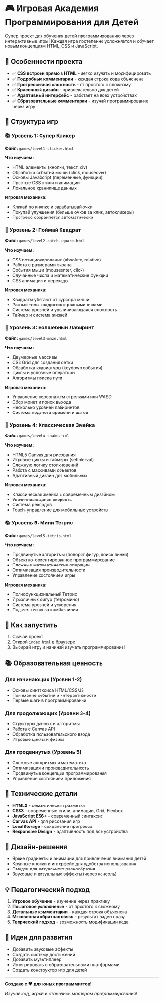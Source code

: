 # 🎮 Игровая Академия Программирования для Детей

Супер проект для обучения детей программированию через интерактивные игры! Каждая игра постепенно усложняется и обучает новым концепциям HTML, CSS и JavaScript.

## 🌟 Особенности проекта

- ✅ **CSS встроен прямо в HTML** - легко изучать и модифицировать
- ✅ **Подробные комментарии** - каждая строка кода объяснена
- ✅ **Прогрессивная сложность** - от простого к сложному
- ✅ **Красочный дизайн** - привлекательно для детей
- ✅ **Адаптивный интерфейс** - работает на всех устройствах
- ✅ **Образовательные комментарии** - изучай программирование через игру

## 🎯 Структура игр

### 📚 Уровень 1: Супер Кликер
**Файл:** `games/level1-clicker.html`

**Что изучаем:**
- HTML элементы (кнопки, текст, div)
- Обработка событий мыши (click, mouseover)
- Основы JavaScript (переменные, функции)
- Простые CSS стили и анимации
- Локальное хранилище данных

**Игровая механика:**
- Кликай по кнопке и зарабатывай очки
- Покупай улучшения (больше очков за клик, автокликеры)
- Прогресс сохраняется автоматически

### 📖 Уровень 2: Поймай Квадрат
**Файл:** `games/level2-catch-square.html`

**Что изучаем:**
- CSS позиционирование (absolute, relative)
- Работа с размерами экрана
- События мыши (mouseenter, click)
- Случайные числа и математические функции
- CSS анимации и переходы

**Игровая механика:**
- Квадраты убегают от курсора мыши
- Разные типы квадратов с разными очками
- Система уровней и увеличивающаяся сложность
- Таймер и система жизней

### 📘 Уровень 3: Волшебный Лабиринт
**Файл:** `games/level3-maze.html`

**Что изучаем:**
- Двумерные массивы
- CSS Grid для создания сетки
- Обработка клавиатуры (keydown события)
- Циклы и условные операторы
- Алгоритмы поиска пути

**Игровая механика:**
- Управление персонажем стрелками или WASD
- Сбор монет и поиск выхода
- Несколько уровней лабиринтов
- Система подсчета времени и шагов

### 📙 Уровень 4: Классическая Змейка
**Файл:** `games/level4-snake.html`

**Что изучаем:**
- HTML5 Canvas для рисования
- Игровые циклы и таймеры (setInterval)
- Сложную логику столкновений
- Работа с массивами объектов
- Адаптивный дизайн для мобильных

**Игровая механика:**
- Классическая змейка с современным дизайном
- Увеличивающаяся скорость
- Система рекордов
- Touch-управление для мобильных устройств

### 📚 Уровень 5: Мини Тетрис
**Файл:** `games/level5-tetris.html`

**Что изучаем:**
- Продвинутые алгоритмы (поворот фигур, поиск линий)
- Объектно-ориентированное программирование
- Сложные математические операции
- Оптимизация производительности
- Управление состоянием игры

**Игровая механика:**
- Полнофункциональный Тетрис
- 7 различных фигур (тетромино)
- Система уровней и ускорения
- Подсчет очков за комбо-линии

## 🚀 Как запустить

1. Скачай проект
2. Открой `index.html` в браузере
3. Выбирай игру и начинай изучать программирование!

## 📚 Образовательная ценность

### Для начинающих (Уровни 1-2)
- Основы синтаксиса HTML/CSS/JS
- Понимание событий и интерактивности
- Первые шаги в программировании

### Для продолжающих (Уровни 3-4)
- Структуры данных и алгоритмы
- Работа с Canvas API
- Обработка пользовательского ввода
- Игровые циклы и физика

### Для продвинутых (Уровень 5)
- Сложные алгоритмы и математика
- Оптимизация и производительность
- Продвинутые концепции программирования
- Управление состоянием приложения

## 🔧 Технические детали

- **HTML5** - семантическая разметка
- **CSS3** - современные стили, анимации, Grid, Flexbox
- **JavaScript ES6+** - современный синтаксис
- **Canvas API** - для рисования игр
- **LocalStorage** - сохранение прогресса
- **Responsive Design** - адаптивность под все устройства

## 🎨 Дизайн-решения

- Яркие градиенты и анимации для привлечения внимания детей
- Крупные кнопки и интерфейс для удобства использования
- Эмодзи для визуального разнообразия
- Звуковые и визуальные эффекты (через консоль)

## 💡 Педагогический подход

1. **Игровое обучение** - изучение через практику
2. **Пошаговое усложнение** - от простого к сложному
3. **Детальные комментарии** - каждая строка объяснена
4. **Мгновенная обратная связь** - результат виден сразу
5. **Творческий подход** - возможность модификации кода

## 🌈 Идеи для развития

- Добавить звуковые эффекты
- Создать систему достижений
- Добавить мультиплеер
- Интегрировать с образовательными платформами
- Создать конструктор игр для детей

---

**Создано с ❤️ для юных программистов!**

*Изучай код, играй и становись мастером программирования!*
